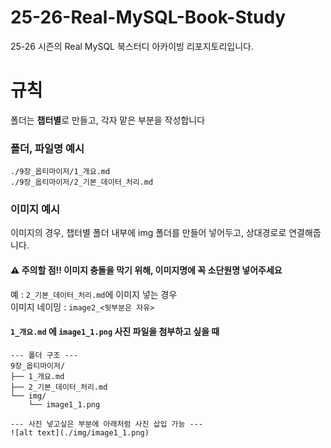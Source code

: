 # 25-26-Real-MySQL-Book-Study
25-26 시즌의 Real MySQL 북스터디 아카이빙 리포지토리입니다.

# 규칙

폴더는 **챕터별**로 만들고, 각자 맡은 부분을 작성합니다

### 폴더, 파일명 예시


```
./9장_옵티마이저/1_개요.md
./9장_옵티마이저/2_기본_데이터_처리.md
```

### 이미지 예시
이미지의 경우, 챕터별 폴더 내부에 img 폴더를 만들어 넣어두고, 상대경로로 연결해줍니다.

#### ⚠️ 주의할 점!! 이미지 충돌을 막기 위해, 이미지명에 꼭 소단원명 넣어주세요
예 : `2_기본_데이터_처리.md`에 이미지 넣는 경우<br>
이미지 네이밍 : `image2_<뒷부분은 자유>`


#### `1_개요.md` 에 `image1_1.png` 사진 파일을 첨부하고 싶을 때

``` 
--- 폴더 구조 ---
9장_옵티마이저/
├── 1_개요.md
├── 2_기본_데이터_처리.md
└── img/
    └── image1_1.png

--- 사진 넣고싶은 부분에 아래처럼 사진 삽입 가능 ---
![alt text](./img/image1_1.png)
```
